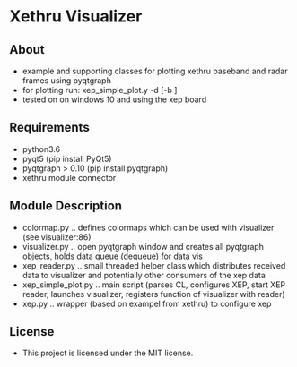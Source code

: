 # Xethru Visualizer

## About
* example and supporting classes for plotting xethru baseband and radar frames using pyqtgraph
* for plotting run: xep_simple_plot.y -d <device com port> [-b <if you want baseband>]
* tested on on windows 10 and using the xep board

## Requirements
* python3.6
* pyqt5 (pip install PyQt5)
* pyqtgraph > 0.10 (pip install pyqtgraph)
* xethru module connector


## Module Description
* colormap.py .. defines colormaps which can be used with visualizer (see visualizer:86)
* visualizer.py .. open pyqtgraph window and creates all pyqtgraph objects, holds data queue (dequeue) for data vis
* xep_reader.py .. small threaded helper class which distributes received data to visualizer and potentially other consumers of the xep data
* xep_simple_plot.py .. main script (parses CL, configures XEP, start XEP reader, launches visualizer, registers function of visualizer with reader)
* xep.py .. wrapper (based on exampel from xethru) to configure xep


## License
* This project is licensed under the MIT license.
